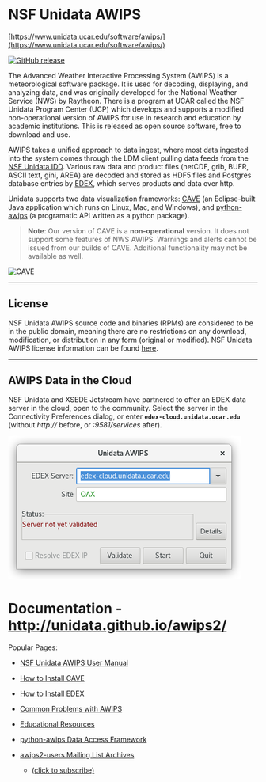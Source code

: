 # NSF Unidata AWIPS

[https://www.unidata.ucar.edu/software/awips/](https://www.unidata.ucar.edu/software/awips/)

[![GitHub release](https://img.shields.io/github/release/Unidata/awips2/all.svg)]() 

The Advanced Weather Interactive Processing System (AWIPS) is a meteorological software package.  It is used for decoding, displaying, and analyzing data, and was originally developed for the National Weather Service (NWS) by Raytheon. There is a program at UCAR called the NSF Unidata Program Center (UCP) which develops and supports a modified non-operational version of AWIPS for use in research and education by academic institutions.  This is released as open source software, free to download and use.

AWIPS takes a unified approach to data ingest, where most data ingested into the system comes through the LDM client pulling data feeds from the [NSF Unidata IDD](https://www.unidata.ucar.edu/projects/#idd). Various raw data and product files (netCDF, grib, BUFR, ASCII text, gini, AREA) are decoded and stored as HDF5 files and Postgres database entries by [EDEX](docs/install/install-edex), which serves products and data over http.

Unidata supports two data visualization frameworks: [CAVE](docs/install/install-cave) (an Eclipse-built Java application which runs on Linux, Mac, and Windows), and [python-awips](docs/python/overview) (a programatic API written as a python package).

> **Note**: Our version of CAVE is a **non-operational** version.  It does not support some features of NWS AWIPS.  Warnings and alerts cannot be issued from our builds of CAVE.  Additional functionality may not be available as well.


![CAVE](https://unidata.github.io/awips2/images/Unidata_AWIPS2_CAVE.png)

---

## License

NSF Unidata AWIPS source code and binaries (RPMs) are considered to be in the public domain, meaning there are no restrictions on any download, modification, or distribution in any form (original or modified).  NSF Unidata AWIPS license information can be found [here](./LICENSE).

---

## AWIPS Data in the Cloud

NSF Unidata and XSEDE Jetstream have partnered to offer an EDEX data server in the cloud, open to the community.  Select the server in the Connectivity Preferences dialog, or enter **`edex-cloud.unidata.ucar.edu`** (without *http://* before, or *:9581/services* after).

![EDEX in the cloud](docs/images/connectWindow.png)


# Documentation - http://unidata.github.io/awips2/

Popular Pages:

* [NSF Unidata AWIPS User Manual](http://unidata.github.io/awips2/)
* [How to Install CAVE](http://unidata.github.io/awips2/install/install-cave)
* [How to Install EDEX](http://unidata.github.io/awips2/install/install-edex)
* [Common Problems with AWIPS](http://unidata.github.io/awips2/appendix/common-problems)
* [Educational Resources](http://unidata.github.io/awips2/appendix/educational-resources)
* [python-awips Data Access Framework](http://unidata.github.io/python-awips/)
* [awips2-users Mailing List Archives](https://www.unidata.ucar.edu/mailing_lists/archives/awips2-users/)

	* [(click to subscribe)](mailto:awips2-users-join@unidata.ucar.edu)
